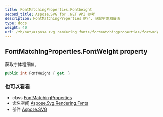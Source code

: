 ```yaml
---
title: FontMatchingProperties.FontWeight
second_title: Aspose.SVG for .NET API 参考
description: FontMatchingProperties 财产. 获取字体粗细值
type: docs
weight: 40
url: /zh/net/aspose.svg.rendering.fonts/fontmatchingproperties/fontweight/
---
```

## FontMatchingProperties.FontWeight property

获取字体粗细值。

```csharp
public int FontWeight { get; }
```

### 也可以看看

* class [FontMatchingProperties](../)
* 命名空间 [Aspose.Svg.Rendering.Fonts](../../fontmatchingproperties/)
* 部件 [Aspose.SVG](../../../)


